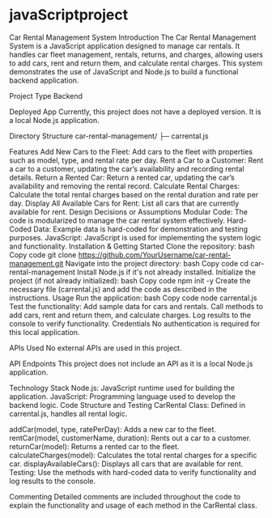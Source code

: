 # javaScriptproject
Car Rental Management System
Introduction
The Car Rental Management System is a JavaScript application designed to manage car rentals. It handles car fleet management, rentals, returns, and charges, allowing users to add cars, rent and return them, and calculate rental charges. This system demonstrates the use of JavaScript and Node.js to build a functional backend application.

Project Type
Backend

Deployed App
Currently, this project does not have a deployed version. It is a local Node.js application.

Directory Structure
car-rental-management/ ├─ carrental.js

Features
Add New Cars to the Fleet: Add cars to the fleet with properties such as model, type, and rental rate per day.
Rent a Car to a Customer: Rent a car to a customer, updating the car’s availability and recording rental details.
Return a Rented Car: Return a rented car, updating the car’s availability and removing the rental record.
Calculate Rental Charges: Calculate the total rental charges based on the rental duration and rate per day.
Display All Available Cars for Rent: List all cars that are currently available for rent.
Design Decisions or Assumptions
Modular Code: The code is modularized to manage the car rental system effectively.
Hard-Coded Data: Example data is hard-coded for demonstration and testing purposes.
JavaScript: JavaScript is used for implementing the system logic and functionality.
Installation & Getting Started
Clone the repository:
bash
Copy code
git clone https://github.com/YourUsername/car-rental-management.git
Navigate into the project directory:
bash
Copy code
cd car-rental-management
Install Node.js if it's not already installed.
Initialize the project (if not already initialized):
bash
Copy code
npm init -y
Create the necessary file (carrental.js) and add the code as described in the instructions.
Usage
Run the application:
bash
Copy code
node carrental.js
Test the functionality:
Add sample data for cars and rentals.
Call methods to add cars, rent and return them, and calculate charges.
Log results to the console to verify functionality.
Credentials
No authentication is required for this local application.

APIs Used
No external APIs are used in this project.

API Endpoints
This project does not include an API as it is a local Node.js application.

Technology Stack
Node.js: JavaScript runtime used for building the application.
JavaScript: Programming language used to develop the backend logic.
Code Structure and Testing
CarRental Class: Defined in carrental.js, handles all rental logic.

addCar(model, type, ratePerDay): Adds a new car to the fleet.
rentCar(model, customerName, duration): Rents out a car to a customer.
returnCar(model): Returns a rented car to the fleet.
calculateCharges(model): Calculates the total rental charges for a specific car.
displayAvailableCars(): Displays all cars that are available for rent.
Testing: Use the methods with hard-coded data to verify functionality and log results to the console.

Commenting
Detailed comments are included throughout the code to explain the functionality and usage of each method in the CarRental class.
